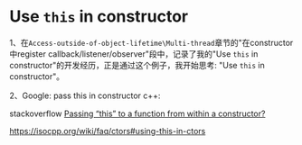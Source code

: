 # Use `this` in constructor

1、在`Access-outside-of-object-lifetime\Multi-thread`章节的"在constructor中register callback/listener/observer"段中，记录了我的"Use `this` in constructor"的开发经历，正是通过这个例子，我开始思考: "Use `this` in constructor"。

2、Google: pass this in constructor c++: 

stackoverflow [Passing “this” to a function from within a constructor?](https://stackoverflow.com/questions/445127/passing-this-to-a-function-from-within-a-constructor)

https://isocpp.org/wiki/faq/ctors#using-this-in-ctors



